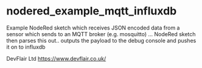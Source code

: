 # nodered_example_mqtt_influxdb

Example NodeRed sketch which receives JSON encoded data from a sensor which sends to an MQTT broker (e.g. mosquitto) ... NodeRed sketch then parses this out.. outputs the payload to the debug console and pushes it on to influxdb

DevFlair Ltd
https://www.devflair.co.uk/

